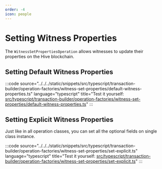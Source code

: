 ```yaml
---
order: -4
icon: people
---
```


# Setting Witness Properties

The `WitnessSetPropertiesOperation` allows witnesses to update their properties on the Hive blockchain.

## Setting Default Witness Properties

:::code source="../../../static/snippets/src/typescript/transaction-builder/operation-factories/witness-set-properties/default-witness-properties.ts" language="typescript" title="Test it yourself: [src/typescript/transaction-builder/operation-factories/witness-set-properties/default-witness-properties.ts](https://stackblitz.com/github/openhive-network/wax-doc-snippets?file=src%2Ftypescript%2Ftransaction-builder%2Foperation-factories%2Fwitness-set-properties%2Fdefault-witness-properties.ts&startScript=test-tb-operation-factories-default-witness-properties)" :::

## Setting Explicit Witness Properties

Just like in all operation classes, you can set all the optional fields on single class instance.

:::code source="../../../static/snippets/src/typescript/transaction-builder/operation-factories/witness-set-properties/set-explicit.ts" language="typescript" title="Test it yourself: [src/typescript/transaction-builder/operation-factories/witness-set-properties/set-explicit.ts](https://stackblitz.com/github/openhive-network/wax-doc-snippets?file=src%2Ftypescript%2Ftransaction-builder%2Foperation-factories%2Fwitness-set-properties%2Fset-explicit.ts&startScript=test-tb-operation-factories-set-explicit)" :::
